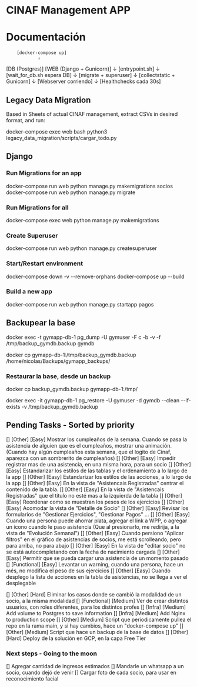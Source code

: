 # CINAF Management APP

# Documentación

        [docker-compose up]
                ↓
 [DB (Postgres)] [WEB (Django + Gunicorn)]
                           ↓
                   [entrypoint.sh]
                           ↓
                [wait_for_db.sh espera DB]
                           ↓
                   [migrate + superuser]
                           ↓
                 [collectstatic + Gunicorn]
                           ↓
                   [Webserver corriendo]
                           ↓
                  [Healthchecks cada 30s]

## Legacy Data Migration

Based in Sheets of actual CINAF management, extract CSVs in desired format, and run:

docker-compose exec web bash
python3 legacy_data_migration/scripts/cargar_todo.py

## Django 
### Run Migrations for an app
docker-compose run web python manage.py makemigrations socios
docker-compose run web python manage.py migrate

### Run Migrations for all
docker-compose exec web python manage.py makemigrations

### Create Superuser
docker-compose run web python manage.py createsuperuser

### Start/Restart environment
docker-compose down -v --remove-orphans
docker-compose up --build

### Build a new app
docker-compose run web python manage.py startapp pagos

## Backupear la base
docker exec -t gymapp-db-1 pg_dump -U gymuser -F c -b -v -f /tmp/backup_gymdb.backup gymdb

docker cp gymapp-db-1:/tmp/backup_gymdb.backup /home/nicolas/Backups/gymapp_backups/

### Restaurar la base, desde un backup
docker cp backup_gymdb.backup gymapp-db-1:/tmp/

docker exec -it gymapp-db-1 pg_restore -U gymuser -d gymdb --clean --if-exists -v /tmp/backup_gymdb.backup

## Pending Tasks - Sorted by priority
[] [Other] [Easy] Mostrar los cumpleaños de la semana. Cuando se pasa la asistencia de alguien que es el cumpleaños, mostrar una animación. (Cuando hay algún cumpleaños esta semana, que el logito de Cinaf, aparezca con un sombrerito de cumpleaños)
[] [Other] [Easy] Impedir registrar mas de una asistencia, en una misma hora, para un socio
[] [Other] [Easy] Estandarizar los estilos de las tablas y el ordenamiento a lo largo de la app
[] [Other] [Easy] Estandarizar los estilos de las acciones, a lo largo de la app
[] [Other] [Easy] En la vista de "Asistencais Registradas" centrar el contenido de la tabla. 
[] [Other] [Easy] En la vista de "Asistencais Registradas" que el titulo no esté mas a la izquierda de la tabla
[] [Other] [Easy] Reordenar como se muestran los pesos de los ejercicios
[] [Other] [Easy] Acomodar la vista de "Detalle de Socio"
[] [Other] [Easy] Revisar los formularios de "Gestionar Ejercicios", "Gestionar Pagos" ...
[] [Other] [Easy] Cuando una persona puede ahorrar plata, agregar el link a WPP, o agregar un ícono cuando le paso asistencia (Que al presionarlo, me redirija, a la vista de "Evolución Semanal")
[] [Other] [Easy] Cuando persiono "Aplicar filtros" en el gráfico de asistencias de socios, me está scrolleando, pero para arriba, no para abajo
[] [Other] [Easy] En la vista de "editar socio" no se está autocompletando con la fecha de nacimiento cargada
[] [Other] [Easy] Permitir que se pueda cargar una asistencia de un momento pasado
[] [Functional] [Easy] Levantar un warning, cuando una persona, hace un més, no modifica el peso de sus ejercicios
[] [Other] [Easy] Cuando desplego la lista de acciones en la tabla de asistencias, no se llega a ver el desplegable

[] [Other] [Hard] Eliminar los casos donde se cambió la modalidad de un socio, a la misma modalidad
[] [Functional] [Medium] Ver de crear distintos usuarios, con roles diferentes, para los distintos profes
[] [Infra] [Medium] Add volume to Postgres to save information
[] [Infra] [Medium] Add Nginx to production scope
[] [Other] [Medium] Script que periodicamente pullea el repo en la rama main, y si hay cambios, hace un "docker-compose up"
[] [Other] [Medium] Script que hace un backup de la base de datos
[] [Other] [Hard] Deploy de la solución en GCP, en la capa Free Tier

### Next steps - Going to the moon
[] Agregar cantidad de ingresos estimados
[] Mandarle un whatsapp a un socio, cuando dejó de venir
[] Cargar foto de cada socio, para usar en reconocimiento facial